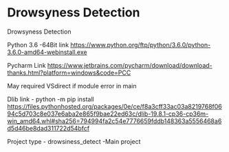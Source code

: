 # Drowsyness Detection
 Drowsyness Detection


Python 3.6 -64Bit link https://www.python.org/ftp/python/3.6.0/python-3.6.0-amd64-webinstall.exe

Pycharm Link https://www.jetbrains.com/pycharm/download/download-thanks.html?platform=windows&code=PCC

May required VSdirect if module error in main

Dlib link - python -m pip install https://files.pythonhosted.org/packages/0e/ce/f8a3cff33ac03a8219768f0694c5d703c8e037e6aba2e865f9bae22ed63c/dlib-19.8.1-cp36-cp36m-win_amd64.whl#sha256=794994fa2c54e7776659fddb148363a5556468a6d5d46be8dad311722d54bfcf

Project type - drowsiness_detect -Main project
